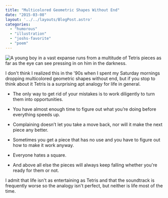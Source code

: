 ```yaml
---
title: "Multicolored Geometric Shapes Without End"
date: "2015-03-08"
layout: '../../layouts/BlogPost.astro'
categories: 
  - "humorous"
  - "illustration"
  - "joshs-favorite"
  - "poem"
---
```


![A young boy in a vast expanse runs from a multitude of Tetris pieces as far as the eye can see pressing in on him in the darkness.](/assets/images/Week-13-2.jpg)

I don't think I realized this in the '90s when I spent my Saturday mornings dropping multicolored geometric shapes without end, but if you stop to think about it Tetris is a surprising apt analogy for life in general.

- The only way to get rid of your mistakes is to work diligently to turn them into opportunities.

- You have almost enough time to figure out what you’re doing before everything speeds up.

- Complaining doesn’t let you take a move back, nor will it make the next piece any better.

- Sometimes you get a piece that has no use and you have to figure out how to make it work anyway.

- Everyone hates a square.

- And above all else the pieces will always keep falling whether you're ready for them or not.

I admit that life isn't as entertaining as Tetris and that the soundtrack is frequently worse so the analogy isn't perfect, but neither is life most of the time.
